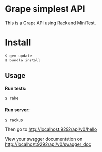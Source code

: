 # Grape simplest API

This is a Grape API using Rack and MiniTest.


# Install

```bash
$ gem update
$ bundle install
```

## Usage

#### Run tests:

```bash
$ rake
```

#### Run server:

```bash
$ rackup
```
Then go to <http://localhost:9292/api/v0/hello>

View your swagger documentation on <http://localhost:9292/api/v0/swagger_doc>
